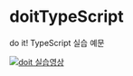 # doitTypeScript
do it! TypeScript 실습 예문

[![doit 실습영상](http://img.youtube.com/vi/mwWbe0J8Tbo/0.jpg)](https://youtu.be/mwWbe0J8Tbo?t=0s) 


